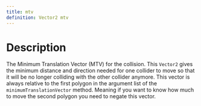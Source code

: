 ```yaml
---
title: mtv
definition: Vector2 mtv
---
```


# Description
The Minimum Translation Vector (MTV) for the collision. This `Vector2` gives the minimum distance and direction needed for one collider to move so that it will be no longer colliding with the other collider anymore. This vector is always relative to the first polygon in the argument list of the `minimumTranslationVector` method. Meaning if you want to know how much to move the second polygon you need to negate this vector.
